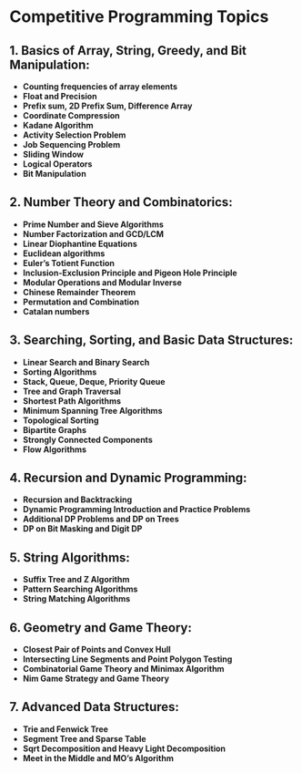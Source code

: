 # Competitive Programming Topics

## 1. Basics of Array, String, Greedy, and Bit Manipulation:

- **Counting frequencies of array elements**
- **Float and Precision**
- **Prefix sum, 2D Prefix Sum, Difference Array**
- **Coordinate Compression**
- **Kadane Algorithm**
- **Activity Selection Problem**
- **Job Sequencing Problem**
- **Sliding Window**
- **Logical Operators**
- **Bit Manipulation**

## 2. Number Theory and Combinatorics:

- **Prime Number and Sieve Algorithms**
- **Number Factorization and GCD/LCM**
- **Linear Diophantine Equations**
- **Euclidean algorithms**
- **Euler’s Totient Function**
- **Inclusion-Exclusion Principle and Pigeon Hole Principle**
- **Modular Operations and Modular Inverse**
- **Chinese Remainder Theorem**
- **Permutation and Combination**
- **Catalan numbers**

## 3. Searching, Sorting, and Basic Data Structures:

- **Linear Search and Binary Search**
- **Sorting Algorithms**
- **Stack, Queue, Deque, Priority Queue**
- **Tree and Graph Traversal**
- **Shortest Path Algorithms**
- **Minimum Spanning Tree Algorithms**
- **Topological Sorting**
- **Bipartite Graphs**
- **Strongly Connected Components**
- **Flow Algorithms**

## 4. Recursion and Dynamic Programming:

- **Recursion and Backtracking**
- **Dynamic Programming Introduction and Practice Problems**
- **Additional DP Problems and DP on Trees**
- **DP on Bit Masking and Digit DP**

## 5. String Algorithms:

- **Suffix Tree and Z Algorithm**
- **Pattern Searching Algorithms**
- **String Matching Algorithms**

## 6. Geometry and Game Theory:

- **Closest Pair of Points and Convex Hull**
- **Intersecting Line Segments and Point Polygon Testing**
- **Combinatorial Game Theory and Minimax Algorithm**
- **Nim Game Strategy and Game Theory**

## 7. Advanced Data Structures:

- **Trie and Fenwick Tree**
- **Segment Tree and Sparse Table**
- **Sqrt Decomposition and Heavy Light Decomposition**
- **Meet in the Middle and MO’s Algorithm**
